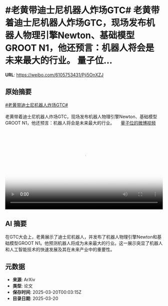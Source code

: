# #老黄带迪士尼机器人炸场GTC# 老黄带着迪士尼机器人炸场GTC，现场发布机器人物理引擎Newton、基础模型GROOT N1，他还预言：机器人将会是未来最大的行业。 量子位...

**URL**: https://weibo.com/6105753431/Pji5OnXZJ

## 原始摘要

<a href="https://m.weibo.cn/search?containerid=231522type%3D1%26t%3D10%26q%3D%23%E8%80%81%E9%BB%84%E5%B8%A6%E8%BF%AA%E5%A3%AB%E5%B0%BC%E6%9C%BA%E5%99%A8%E4%BA%BA%E7%82%B8%E5%9C%BAGTC%23&amp;extparam=%23%E8%80%81%E9%BB%84%E5%B8%A6%E8%BF%AA%E5%A3%AB%E5%B0%BC%E6%9C%BA%E5%99%A8%E4%BA%BA%E7%82%B8%E5%9C%BAGTC%23" data-hide=""><span class="surl-text">#老黄带迪士尼机器人炸场GTC#</span></a> <br><br>老黄带着迪士尼机器人炸场GTC，现场发布机器人物理引擎Newton、基础模型GROOT N1，他还预言：机器人将会是未来最大的行业。 <a href="https://video.weibo.com/show?fid=1034:5145976109989898" data-hide=""><span class="url-icon"><img style="width: 1rem;height: 1rem" src="https://h5.sinaimg.cn/upload/2015/09/25/3/timeline_card_small_video_default.png" referrerpolicy="no-referrer"></span><span class="surl-text">量子位的微博视频</span></a> <br clear="both"><div style="clear: both"></div><video controls="controls" poster="https://tvax1.sinaimg.cn/orj480/006Fd7o3ly1hzmgg1jtfrj30u01hc0uh.jpg" style="width: 100%"><source src="https://f.video.weibocdn.com/o0/nD6GSYJdlx08mNFZsn2o01041200j15G0E010.mp4?label=mp4_720p&amp;template=720x1280.24.0&amp;ori=0&amp;ps=1CwnkDw1GXwCQx&amp;Expires=1742432580&amp;ssig=30uHd58ki8&amp;KID=unistore,video"><source src="https://f.video.weibocdn.com/o0/Mu45wiRxlx08mNFZbnTa01041200bt9O0E010.mp4?label=mp4_hd&amp;template=540x960.24.0&amp;ori=0&amp;ps=1CwnkDw1GXwCQx&amp;Expires=1742432580&amp;ssig=NsXMD8WVhN&amp;KID=unistore,video"><source src="https://f.video.weibocdn.com/o0/5tWdyuSulx08mNFYMkbe010412006mq50E010.mp4?label=mp4_ld&amp;template=360x640.24.0&amp;ori=0&amp;ps=1CwnkDw1GXwCQx&amp;Expires=1742432580&amp;ssig=9%2FUeicdmZF&amp;KID=unistore,video"><p>视频无法显示，请前往<a href="https://video.weibo.com/show?fid=1034%3A5145976109989898" target="_blank" rel="noopener noreferrer">微博视频</a>观看。</p></video>

## AI 摘要

在GTC大会上，老黄展示了迪士尼机器人，并发布了机器人物理引擎Newton和基础模型GROOT N1。他预测机器人将成为未来最大的行业。这一展示突显了机器人和人工智能技术的快速发展及其在未来产业中的重要性。

## 元数据

- **来源**: ArXiv
- **类型**: 论文
- **保存时间**: 2025-03-20T00:03:15Z
- **目录日期**: 2025-03-20
